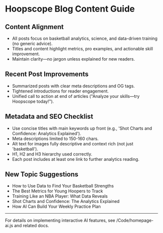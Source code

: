 # Hoopscope Blog Content Guide

## Content Alignment
- All posts focus on basketball analytics, science, and data-driven training (no generic advice).
- Titles and content highlight metrics, pro examples, and actionable skill improvement.
- Maintain clarity—no jargon unless explained for new readers.

## Recent Post Improvements
- Summarized posts with clear meta descriptions and OG tags.
- Tightened introductions for reader engagement.
- Unified call to action at end of articles ("Analyze your skills—try Hoopscope today!").

## Metadata and SEO Checklist
- Use concise titles with main keywords up front (e.g., 'Shot Charts and Confidence: Analytics Explained').
- Meta descriptions limited to 150-160 chars.
- Alt text for images fully descriptive and context rich (not just 'basketball').
- H1, H2 and H3 hierarchy used correctly.
- Each post includes at least one link to further analytics reading.

## New Topic Suggestions
- How to Use Data to Find Your Basketball Strengths
- The Best Metrics for Young Hoopers to Track
- Training Like an NBA Player: What Data Reveals
- Shot Charts and Confidence: The Analytics Explained
- How AI Can Build Your Weekly Practice Plan

---

For details on implementing interactive AI features, see /Code/homepage-ai.js and related docs.